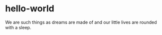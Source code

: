 # hello-world

We are such things as dreams are made of and our little lives are rounded with a sleep.

